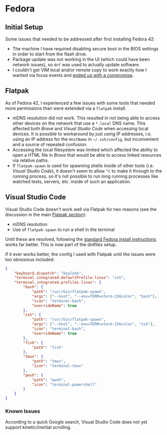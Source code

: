 # Fedora

## Initial Setup

Some issues that needed to be addressed after first installing Fedora 42:

- The machine I have required disabling secure boot in the BIOS settings in order to start from the flash drive.
- Package update was not working in the UI (which could have been network issues), so `dnf` was used to actually update software.
- I couldn't get VIM local and/or remote copy to work exactly how I wanted via focus events and [ended up with a compromise](https://github.com/wbyoung/dotfiles/commit/69bf7f0da4c1eb59b7cc19936dc6b75a22d02462).

## Flatpak

As of Fedora 42, I experienced a few issues with some tools that needed more permissions than were extended via a `flatpak` install.

- mDNS resolution did not work. This resulted in not being able to access other devices on the network that use a `*.local` DNS name. This affected both _Brave_ and _Visual Studio Code_ when accessing local devices. It is possible to workaround by just using IP addresses, i.e. using an IP address for the `HostName` in `~/.ssh/config`, but inconvenient and a source of repeated confusion.
- Accessing the local filesystem was limited which affected the ability to open a HTML file in _Brave_ that would be able to access linked resources via relative paths.
- If `flatpak-spawn` is used for spawning shells inside of other tools (i.e. _Visual Studio Code_), it doesn't seem to allow `^C` to make it through to the running process, so it's not possible to run long running processes like watched tests, servers, etc. inside of such an application.

## Visual Studio Code

Visual Studio Code doesn't work well via Flatpak for two reasons (see the discussion in the main [Flatpak section](#flatpak)):

- mDNS resolution
- Use of `flatpak-spawn` to run a shell in the terminal

Until these are resolved, following the [standard Fedora install instructions](https://code.visualstudio.com/docs/setup/linux#_rhel-fedora-and-centos-based-distributions) works far better. This is now part of the dotfiles setup.

If it ever works better, the config I used with Flatpak until the issues were too obnoxious included:

```json
{
    "keyboard.dispatch": "keyCode",
    "terminal.integrated.defaultProfile.linux": "zsh",
    "terminal.integrated.profiles.linux": {
        "bash": {
            "path": "/usr/bin/flatpak-spawn",
            "args": ["--host", "--env=TERM=xterm-256color", "bash"],
            "icon": "terminal-bash",
            "overrideName": true
        },
        "zsh": {
            "path": "/usr/bin/flatpak-spawn",
            "args": ["--host", "--env=TERM=xterm-256color", "zsh"],
            "icon": "terminal-bash",
            "overrideName": true
        },
        "fish": {
            "path": "fish"
        },
        "tmux": {
            "path": "tmux",
            "icon": "terminal-tmux"
        },
        "pwsh": {
            "path": "pwsh",
            "icon": "terminal-powershell"
        }
    }
}
```

### Known Issues

According to a quick Google search, Visual Studio Code does not yet support kinetic/inertial scrolling.